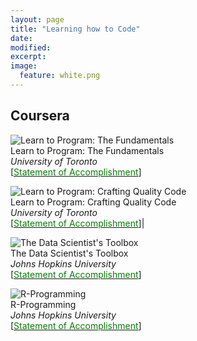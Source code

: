 ```yaml
---
layout: page
title: "Learning how to Code"
date: 
modified:
excerpt:
image:
  feature: white.png
---
```


## Coursera

![Learn to Program: The Fundamentals](http://jadeproulx.com/images/learning-code-fundamentals.png)  
Learn to Program: The Fundamentals  
*University of Toronto*  
[[<span style="color:green">Statement of Accomplishment</span>](https://dl.dropboxusercontent.com/u/51364198/Certificate_Learn-to-Program-the-Fundamentals.pdf)]  

![Learn to Program: Crafting Quality Code](http://jadeproulx.com/images/learning-craft-code.png)  
Learn to Program: Crafting Quality Code  
*University of Toronto*  
[[<span style="color:green">Statement of Accomplishment</span>](https://dl.dropboxusercontent.com/u/51364198/Certificate_Crafting-Quality-Code.pdf)]|

![The Data Scientist's Toolbox](http://jadeproulx.com/images/data-scientist-toolbox.jpg)  
The Data Scientist's Toolbox  
*Johns Hopkins University*  
[[<span style="color:green">Statement of Accomplishment</span>](https://dl.dropboxusercontent.com/u/51364198/Certificate_Data-scientist-toolbox.pdf)]

![R-Programming](http://jadeproulx.com/images/r-programming.jpg)  
R-Programming  
*Johns Hopkins University*  
[[<span style="color:green">Statement of Accomplishment</span>](https://dl.dropboxusercontent.com/u/51364198/Certificate-R-programming.pdf)]


